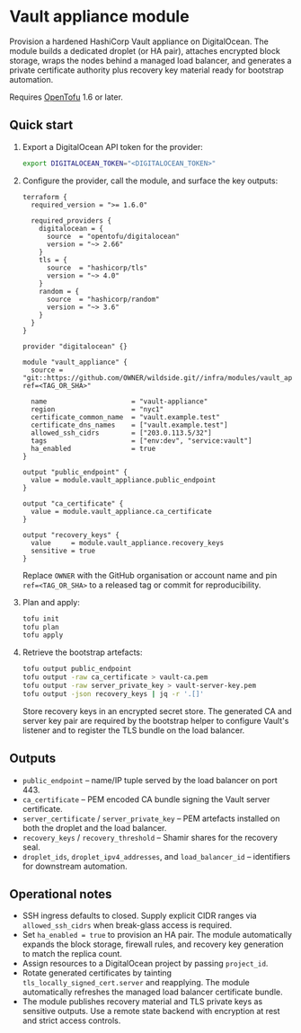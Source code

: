 # Vault appliance module

Provision a hardened HashiCorp Vault appliance on DigitalOcean. The module builds
a dedicated droplet (or HA pair), attaches encrypted block storage, wraps the
nodes behind a managed load balancer, and generates a private certificate
authority plus recovery key material ready for bootstrap automation.

Requires [OpenTofu](https://opentofu.org/docs/intro/install/) 1.6 or later.

## Quick start

1. Export a DigitalOcean API token for the provider:

   ```sh
   export DIGITALOCEAN_TOKEN="<DIGITALOCEAN_TOKEN>"
   ```

2. Configure the provider, call the module, and surface the key outputs:

   ```hcl
   terraform {
     required_version = ">= 1.6.0"

     required_providers {
       digitalocean = {
         source  = "opentofu/digitalocean"
         version = "~> 2.66"
       }
       tls = {
         source  = "hashicorp/tls"
         version = "~> 4.0"
       }
       random = {
         source  = "hashicorp/random"
         version = "~> 3.6"
       }
     }
   }

   provider "digitalocean" {}

   module "vault_appliance" {
     source = "git::https://github.com/OWNER/wildside.git//infra/modules/vault_appliance?ref=<TAG_OR_SHA>"

     name                     = "vault-appliance"
     region                   = "nyc1"
     certificate_common_name  = "vault.example.test"
     certificate_dns_names    = ["vault.example.test"]
     allowed_ssh_cidrs        = ["203.0.113.5/32"]
     tags                     = ["env:dev", "service:vault"]
     ha_enabled               = true
   }

   output "public_endpoint" {
     value = module.vault_appliance.public_endpoint
   }

   output "ca_certificate" {
     value = module.vault_appliance.ca_certificate
   }

   output "recovery_keys" {
     value     = module.vault_appliance.recovery_keys
     sensitive = true
   }
   ```

   Replace `OWNER` with the GitHub organisation or account name and pin
   `ref=<TAG_OR_SHA>` to a released tag or commit for reproducibility.

3. Plan and apply:

   ```sh
   tofu init
   tofu plan
   tofu apply
   ```

4. Retrieve the bootstrap artefacts:

   ```sh
   tofu output public_endpoint
   tofu output -raw ca_certificate > vault-ca.pem
   tofu output -raw server_private_key > vault-server-key.pem
   tofu output -json recovery_keys | jq -r '.[]'
   ```

   Store recovery keys in an encrypted secret store. The generated CA and server
   key pair are required by the bootstrap helper to configure Vault's listener
   and to register the TLS bundle on the load balancer.

## Outputs

- `public_endpoint` – name/IP tuple served by the load balancer on port 443.
- `ca_certificate` – PEM encoded CA bundle signing the Vault server certificate.
- `server_certificate` / `server_private_key` – PEM artefacts installed on both
  the droplet and the load balancer.
- `recovery_keys` / `recovery_threshold` – Shamir shares for the recovery seal.
- `droplet_ids`, `droplet_ipv4_addresses`, and `load_balancer_id` – identifiers
  for downstream automation.

## Operational notes

- SSH ingress defaults to closed. Supply explicit CIDR ranges via
  `allowed_ssh_cidrs` when break-glass access is required.
- Set `ha_enabled = true` to provision an HA pair. The module automatically
  expands the block storage, firewall rules, and recovery key generation to
  match the replica count.
- Assign resources to a DigitalOcean project by passing `project_id`.
- Rotate generated certificates by tainting `tls_locally_signed_cert.server`
  and reapplying. The module automatically refreshes the managed load balancer
  certificate bundle.
- The module publishes recovery material and TLS private keys as sensitive
  outputs. Use a remote state backend with encryption at rest and strict access
  controls.
